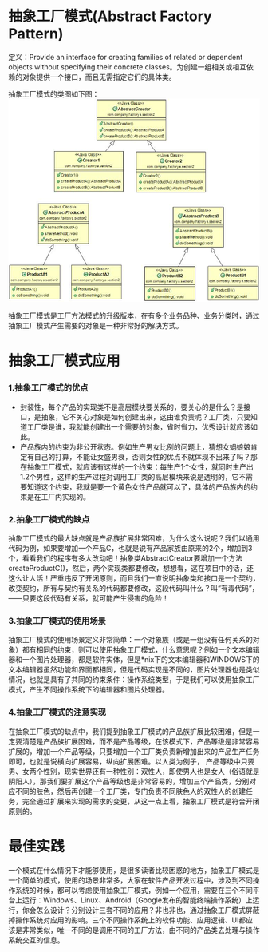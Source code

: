 # 抽象工厂模式(Abstract Factory Pattern) 
定义：Provide an interface for creating families of related or dependent objects without specifying their concrete classes。为创建一组相关或相互依赖的对象提供一个接口，而且无需指定它们的具体类。  

抽象工厂模式的类图如下图：  
![Alt text](factorya.jpg "抽象工厂模式类图")


抽象工厂模式是工厂方法模式的升级版本，在有多个业务品种、业务分类时，通过抽象工厂模式产生需要的对象是一种非常好的解决方式。    


# 抽象工厂模式应用
### 1.抽象工厂模式的优点
 * 封装性，每个产品的实现类不是高层模块要关系的，要关心的是什么？是接口，是抽象，它不关心对象是如何创建出来，这由谁负责呢？工厂类，只要知道工厂类是谁，我就能创建出一个需要的对象，省时省力，优秀设计就应该如此。
 * 产品族内的约束为非公开状态。例如生产男女比例的问题上，猜想女娲娘娘肯定有自己的打算，不能让女盛男衰，否则女性的优点不就体现不出来了吗？那在抽象工厂模式，就应该有这样的一个约束：每生产1个女性，就同时生产出1.2个男性，这样的生产过程对调用工厂类的高层模块来说是透明的，它不需要知道这个约束，我就是要一个黄色女性产品就可以了，具体的产品族内的约束是在工厂内实现的。


### 2.抽象工厂模式的缺点 
抽象工厂模式的最大缺点就是产品族扩展非常困难，为什么这么说呢？我们以通用代码为例，如果要增加一个产品C，也就是说有产品家族由原来的2个，增加到3个，看看我们的程序有多大改动吧！抽象类AbstractCreator要增加一个方法createProductC()，然后，两个实现类都要修改，想想看，这在项目中的话，还这么让人活！严重违反了开闭原则，而且我们一直说明抽象类和接口是一个契约，改变契约，所有与契约有关系的代码都要修改，这段代码叫什么？叫“有毒代码”，——只要这段代码有关系，就可能产生侵害的危险！  


### 3.抽象工厂模式的使用场景
抽象工厂模式的使用场景定义非常简单：一个对象族（或是一组没有任何关系的对象）都有相同的约束，则可以使用抽象工厂模式，什么意思呢？例如一个文本编辑器和一个图片处理器，都是软件实体，但是*nix下的文本编辑器和WINDOWS下的文本编辑器虽然功能和界面都相同，但是代码实现是不同的，图片处理器也是类似情况，也就是具有了共同的约束条件：操作系统类型，于是我们可以使用抽象工厂模式，产生不同操作系统下的编辑器和图片处理器。  


### 4.抽象工厂模式的注意实现
在抽象工厂模式的缺点中，我们提到抽象工厂模式的产品族扩展比较困难，但是一定要清楚是产品族扩展困难，而不是产品等级，在该模式下，产品等级是非常容易扩展的，增加一个产品等级，只要增加一个工厂类负责新增加出来的产品生产任务即可，也就是说横向扩展容易，纵向扩展困难。以人类为例子， 产品等级中只要男、女两个性别，现实世界还有一种性别：双性人，即使男人也是女人（俗语就是阴阳人），那我们要扩展这个产品等级也是非常容易的，增加三个产品类，分别对应不同的肤色，然后再创建一个工厂类，专门负责不同肤色人的双性人的创建任务，完全通过扩展来实现的需求的变更，从这一点上看，抽象工厂模式是符合开闭原则的。  


# 最佳实践
一个模式在什么情况下才能够使用，是很多读者比较困惑的地方，抽象工厂模式是一个简单的模式，使用的场景非常多，大家在软件产品开发过程中，涉及到不同操作系统的时候，都可以考虑使用抽象工厂模式，例如一个应用，需要在三个不同平台上运行：Windows、Linux、Android（Google发布的智能终端操作系统）上运行，你会怎么设计？分别设计三套不同的应用？非也非也，通过抽象工厂模式屏蔽掉操作系统对应用的影响。三个不同操作系统上的软件功能、应用逻辑、UI都应该是非常类似，唯一不同的是调用不同的工厂方法，由不同的产品类去处理与操作系统交互的信息。  
